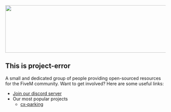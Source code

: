 <div align="center">
    <img width="800" height="150" src="https://i.ibb.co/wsRGhdK/project-codex.jpg">
</div>

## This is project-error

A small and dedicated group of people providing open-sourced resources for the FiveM community.  Want to get involved? Here are some useful links:

* [Join our discord server](https://discord.gg/y8AjKeAUYX)
* Our most popular projects
  * [cx-parking](https://github.com/project-codex/cx-parking)